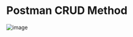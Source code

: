 # Postman CRUD Method

![image](https://user-images.githubusercontent.com/50515418/181009921-da1680ed-984b-440f-a4cf-bf7cba2420d7.png)
